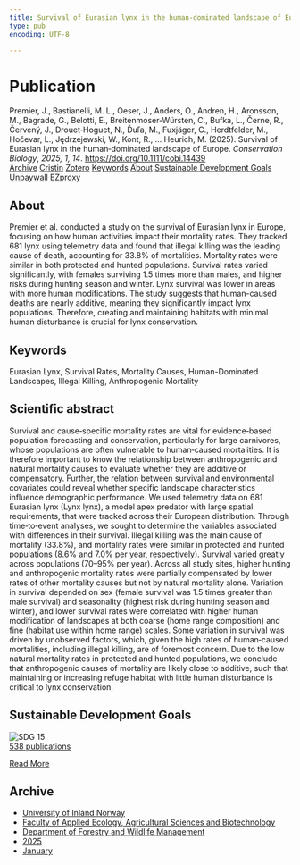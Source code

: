 ```yaml
---
title: Survival of Eurasian lynx in the human‐dominated landscape of Europe
type: pub
encoding: UTF-8

---
```

<h1>Publication</h1>
<article id="csl-bib-container-VEZ9AZUK" class="csl-bib-container">
  <div class="csl-bib-body"> <div class="csl-entry">Premier, J., Bastianelli, M. L., Oeser, J., Anders, O., Andren, H., Aronsson, M., Bagrade, G., Belotti, E., Breitenmoser‐Würsten, C., Bufka, L., Černe, R., Červený, J., Drouet‐Hoguet, N., Ďuľa, M., Fuxjäger, C., Herdtfelder, M., Hočevar, L., Jędrzejewski, W., Kont, R., … Heurich, M. (2025). Survival of Eurasian lynx in the human‐dominated landscape of Europe. <i>Conservation Biology</i>, <i>2025, 1, 14</i>. <a href="https://doi.org/10.1111/cobi.14439">https://doi.org/10.1111/cobi.14439</a></div> </div>
  <div class="csl-bib-buttons">
    <a href="#taxonomy-article-VEZ9AZUK" alt="archive" class="csl-bib-button">Archive</a>
    <a href="https://app.cristin.no/results/show.jsf?id=2341314" alt="Cristin" class="csl-bib-button">Cristin</a>
    <a href="http://zotero.org/groups/5881554/items/VEZ9AZUK" alt="Zotero" class="csl-bib-button">Zotero</a>
    <a href="#keywords-article-VEZ9AZUK" alt="keywords" class="csl-bib-button">Keywords</a>
    <a href="#about-article-VEZ9AZUK" alt="about_pub" class="csl-bib-button">About</a>
    <a href="#sdg-article-VEZ9AZUK" alt="sdg" class="csl-bib-button">Sustainable Development Goals</a>
    <a href="https://doi.org/10.1111/cobi.14439" alt="Unpaywall" class="csl-bib-button">Unpaywall</a>
    <a href="https://doi.org/10.1111/cobi.14439" alt="EZproxy" class="csl-bib-button">EZproxy</a>
  </div>
  <div id="csl-bib-meta-container-VEZ9AZUK"></div>
</article>
<div id="csl-bib-meta-VEZ9AZUK" class="csl-bib-meta">
  <article id="about-article-VEZ9AZUK" class="about_pub-article">
    <h1>About</h1>
    Premier et al. conducted a study on the survival of Eurasian lynx in Europe, focusing on how human activities impact their mortality rates. They tracked 681 lynx using telemetry data and found that illegal killing was the leading cause of death, accounting for 33.8% of mortalities. Mortality rates were similar in both protected and hunted populations. Survival rates varied significantly, with females surviving 1.5 times more than males, and higher risks during hunting season and winter. Lynx survival was lower in areas with more human modifications. The study suggests that human-caused deaths are nearly additive, meaning they significantly impact lynx populations. Therefore, creating and maintaining habitats with minimal human disturbance is crucial for lynx conservation.
  </article>
  <article id="keywords-article-VEZ9AZUK" class="keywords-article">
    <h1>Keywords</h1>
    Eurasian Lynx, Survival Rates, Mortality Causes, Human-Dominated Landscapes, Illegal Killing, Anthropogenic Mortality
  </article>
  <article id="abstract-article-VEZ9AZUK" class="abstract-article">
    <h1>Scientific abstract</h1>
    Survival and cause‐specific mortality rates are vital for evidence‐based population forecasting and conservation, particularly for large carnivores, whose populations are often vulnerable to human‐caused mortalities. It is therefore important to know the relationship between anthropogenic and natural mortality causes to evaluate whether they are additive or compensatory. Further, the relation between survival and environmental covariates could reveal whether specific landscape characteristics influence demographic performance. We used telemetry data on 681 Eurasian lynx (Lynx lynx), a model apex predator with large spatial requirements, that were tracked across their European distribution. Through time‐to‐event analyses, we sought to determine the variables associated with differences in their survival. Illegal killing was the main cause of mortality (33.8%), and mortality rates were similar in protected and hunted populations (8.6% and 7.0% per year, respectively). Survival varied greatly across populations (70–95% per year). Across all study sites, higher hunting and anthropogenic mortality rates were partially compensated by lower rates of other mortality causes but not by natural mortality alone. Variation in survival depended on sex (female survival was 1.5 times greater than male survival) and seasonality (highest risk during hunting season and winter), and lower survival rates were correlated with higher human modification of landscapes at both coarse (home range composition) and fine (habitat use within home range) scales. Some variation in survival was driven by unobserved factors, which, given the high rates of human‐caused mortalities, including illegal killing, are of foremost concern. Due to the low natural mortality rates in protected and hunted populations, we conclude that anthropogenic causes of mortality are likely close to additive, such that maintaining or increasing refuge habitat with little human disturbance is critical to lynx conservation.
  </article>
  <article id="sdg-article-VEZ9AZUK" class="sdg-article">
    <h1>Sustainable Development Goals</h1>
    <div class="sdg-container"><div id="sdg15" class="sdg">
        <img src="{{< params subfolder >}}images/sdg/sdg15_en.png" class="image" alt="SDG 15">
        <div class="sdg-overlay">
          <a href="/en/archive/?key=?sdg=15#archive" class="sdg-publication-count"><span>538</span> publications</a>
          <p><a href="https://sdgs.un.org/goals/goal15" class="sdg-read-more">Read More</a></p>
        </div>
      </div></div>
  </article>
  <article id="taxonomy-article-VEZ9AZUK" class="taxonomy-article">
    <h1>Archive</h1>
    <ul>
      <li>
        <a href="/en/archive/?key=3DCRN523">University of Inland Norway</a>
      </li>
      <li>
        <a href="/en/archive/?key=T77LXH6D">Faculty of Applied Ecology, Agricultural Sciences and Biotechnology</a>
      </li>
      <li>
        <a href="/en/archive/?key=7TRARPE3">Department of Forestry and Wildlife Management</a>
      </li>
      <li>
        <a href="/en/archive/?key=H5L4MZHE">2025</a>
      </li>
      <li>
        <a href="/en/archive/?key=Z4NRWY2R">January</a>
      </li>
    </ul>
  </article>
</div>
